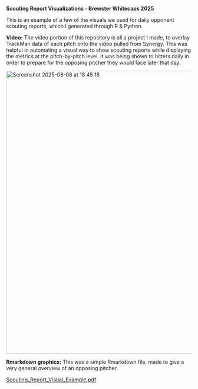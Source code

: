 **Scouting Report Visualizations - Brewster Whitecaps 2025**

This is an example of a few of the visuals we used for daily opponent scouting reports, which I generated through R & Python.

**Video:**
The video portion of this repository is all a project I made, to overlay TrackMan data of each pitch onto the video pulled from Synergy. This was helpful in automating a visual way to show scouting reports while displaying the metrics at the pitch-by-pitch level. It was being shown to hitters daily in order to prepare for the opposing pitcher they would face later that day. 

<img width="1440" height="769" alt="Screenshot 2025-08-08 at 18 45 18" src="https://github.com/user-attachments/assets/1458c01b-433f-4f7e-90f8-4cef09488607" />



**Rmarkdown graphics:**
This was a simple Rmarkdown file, made to give a very general overview of an opposing pitcher.

[Scouting_Report_Visual_Example.pdf](https://github.com/user-attachments/files/21693114/Scouting_Report_Visual_Example.pdf)
